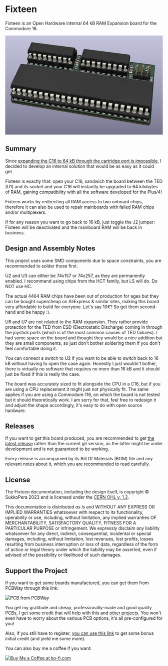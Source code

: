 # Fixteen
Fixteen is an Open Hardware internal 64 kB RAM Expansion board for the Commodore 16.

![Board](https://raw.githubusercontent.com/SukkoPera/Fixteen/master/img/render-top.png)

## Summary
Since [expanding the C16 to 64 kB through the cartridge port is impossible](https://github.com/SukkoPera/OpenC16RamExpansion), I decided to develop an internal solution that would be as easy as it could get.

Fixteen is exactly that: open your C16, sandwich the board between the TED (U1) and its socket and your C16 will instantly be upgraded to 64 kilobytes of RAM, gaining compatibility with all the software developed for the Plus/4!

Fixteen works by redirecting all RAM access to two onboard chips, therefore it can also be used to repair mainboards with failed RAM chips and/or multiplexers.

If for any reason you want to go back to 16 kB, just toggle the J2 jumper: Fixteen will be deactivated and the mainboard RAM will be back in business.

## Design and Assembly Notes
This project uses some SMD components due to space constraints, you are recommended to solder those first.

U2 and U3 can either be 74x157 or 74x257, as they are permanently enabled. I recommend using chips from the HCT family, but LS will do. Do NOT use HC.

The actual 4464 RAM chips have been out of production for ages but they can be bought supercheap on AliExpress & similar sites, making this board very affordable to build for everyone. Let's say 10€? So get them second-hand and be happy :).

U6 and U7 are not related to the RAM expansion. They rather provide protection for the TED from ESD (Electrostatic Discharge) coming in through the joystick ports (which is of the most common causes of TED failures). I had some space on the board and thought they would be a nice addition but they are small components, so just don't bother soldering them if you don't feel comfortable doing it.

You can connect a switch to U2 if you want to be able to switch back to 16 kB without having to open the case again. Honestly I just wouldn't bother, there is virtually no software that requires no more than 16 kB and it should just be fixed if this is really the case.

The board was accurately sized to fit alongside the CPU in a C16, but if you are using a CPU replacement it might just not physically fit. The same applies if you are using a Commodore 116, on which the board is not tested but it should theoretically work. I am sorry for that, feel free to redesign it and adjust the shape accordingly, it's easy to do with open source hardware.

## Releases
If you want to get this board produced, you are recommended to get [the latest release](https://github.com/SukkoPera/Fixteen/releases) rather than the current git version, as the latter might be under development and is not guaranteed to be working.

Every release is accompanied by its Bill Of Materials (BOM) file and any relevant notes about it, which you are recommended to read carefully.

## License
The Fixteen documentation, including the design itself, is copyright &copy; SukkoPera 2023 and is licensed under the [CERN OHL v. 1.2](http://ohwr.org/cernohl).

This documentation is distributed *as is* and WITHOUT ANY EXPRESS OR IMPLIED WARRANTIES whatsoever with respect to its functionality, operability or use, including, without limitation, any implied warranties OF MERCHANTABILITY, SATISFACTORY QUALITY, FITNESS FOR A PARTICULAR PURPOSE or infringement. We expressly disclaim any liability whatsoever for any direct, indirect, consequential, incidental or special damages, including, without limitation, lost revenues, lost profits, losses resulting from business interruption or loss of data, regardless of the form of action or legal theory under which the liability may be asserted, even if advised of the possibility or likelihood of such damages.

## Support the Project
If you want to get some boards manufactured, you can get them from PCBWay through this link:

[![PCB from PCBWay](https://www.pcbway.com/project/img/images/frompcbway.png)](https://www.pcbway.com/project/shareproject/Fixteen_V3_Internal_64_kB_RAM_Expansion_for_the_Commodore_16_407c6d0f.html)

You get my gratitude and cheap, professionally-made and good quality PCBs, I get some credit that will help with this and [other projects](https://www.pcbway.com/project/member/?bmbno=72D33927-5EF6-42). You won't even have to worry about the various PCB options, it's all pre-configured for you!

Also, if you still have to register, [you can use this link](https://www.pcbway.com/setinvite.aspx?inviteid=41100) to get some bonus initial credit (and yield me some more).

You can also buy me a coffee if you want:

<a href='https://ko-fi.com/L3L0U18L' target='_blank'><img height='36' style='border:0px;height:36px;' src='https://az743702.vo.msecnd.net/cdn/kofi2.png?v=2' border='0' alt='Buy Me a Coffee at ko-fi.com' /></a>
